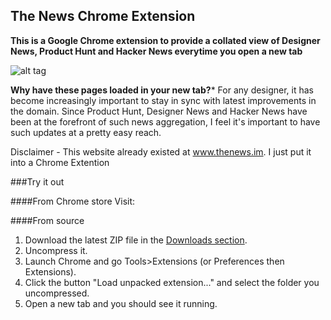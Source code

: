 ## The News Chrome Extension

**This is a Google Chrome extension to provide a collated view of Designer News, Product Hunt and Hacker News everytime you open a new tab**

![alt tag](https://raw.githubusercontent.com/sarthakpranit/TheNews_ChromeExt/screenshot.png)

**Why have these pages loaded in your new tab?***
For any designer, it has become increasingly important to stay in sync with latest improvements in the domain. Since Product Hunt, Designer News and Hacker News have been at the forefront of such news aggregation, I feel it's important to have such updates at a pretty easy reach.

Disclaimer - This website already existed at www.thenews.im. I just put it into a Chrome Extention

###Try it out

####From Chrome store
Visit:

####From source
1. Download the latest ZIP file in the [Downloads section](https://github.com/sarthakpranit/TheNews_ChromeExt).
2. Uncompress it.
3. Launch Chrome and go Tools>Extensions (or Preferences then Extensions).
4. Click the button "Load unpacked extension..." and select the folder you uncompressed.
5. Open a new tab and you should see it running.
